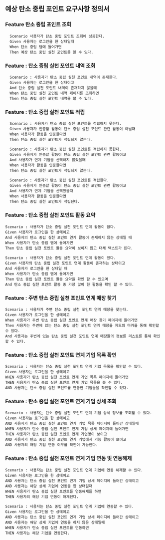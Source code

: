 ## 예상 탄소 중립 포인트 요구사항 정의서

### Feature 탄소 중립 포인트 조회

```gherkin
  Scenario 사용자가 탄소 중립 포인트 조회에 성공한다.
  Given 사용자는 로그인을 한 상태일때
  When 탄소 중립 탭에 들어가면
  Then 예상 탄소 중립 실천 포인트를 볼 수 있다.
```

### Feature : 탄소 중립 실천 포인트 내역 조회

```gherkin
  Scenario : 사용자가 탄소 중립 실천 포인트 내역이 존재한다.
  Given 사용자는 로그인을 한 상태이고
  And 탄소 중립 실천 포인트 내역이 존재하지 않을때
  When 탄소 중립 실천 포인트 내역 페이지를 조회하면
  Then 탄소 중립 실천 포인트 내역을 볼 수 있다.
```

### Feature : 탄소 중립 실천 포인트 적립

```gherkin
  Scenario : 사용자가 탄소 중립 실천 포인트를 적립하지 못한다.
  Given 사용자가 인증할 활동이 탄소 중립 실천 포인트 관련 활동이 아닐때
  When 사용자가 활동을 인증한다면
  Then 탄소 중립 실천 포인트가 적립되지 않는다.

  Scenario : 사용자가 탄소 중립 실천 포인트를 적립하지 못한다.
  Given 사용자가 인증할 활동이 탄소 중립 실천 포인트 관련 활동이고
  And 사용자가 연계 기업을 선택하지 않았을때
  When 사용자가 활동을 인증한다면
  Then 탄소 중립 실천 포인트가 적립되지 않는다.

  Scenario : 사용자가 탄소 중립 실천 포인트를 적립한다.
  Given 사용자가 인증할 활동이 탄소 중립 실천 포인트 관련 활동이고
  And 사용자가 연계 기업을 선택했을때
  When 사용자가 활동을 인증한다면
  Then 탄소 중립 실천 포인트가 적립된다.
```

### Feature : 탄소 중립 실천 포인트 활동 요약

```
Scenario : 사용자가 탄소 중립 실천 포인트 연계 활동이 없다.
Given 사용자가 로그인을 한 상태이고
And 사용자의 탄소 중립 실천 포인트 연계 활동이 존재하지 않는 상태일 때
When 사용자가 탄소 중립 탭에 들어가면
Then 탄소 중립 실천 포인트 활동 요약이 보이지 않고 대체 텍스트가 뜬다.

Scenario : 사용자가 탄소 중립 실천 포인트 연계 활동이 있다.
Given 사용자의 탄소 중립 실천 포인트 연계 활동이 존재하는 상태이고
And 사용자가 로그인을 한 상태일 때
When 사용자가 탄소 중립 탭에 들어가면
Then 탄소 중립 실천 포인트 활동 요약을 확인 할 수 있으며
And 탄소 중립 실천 포인트 활동 중 가장 많이 한 활동을 확인 할 수 있다.
```

### Feature : 주변 탄소 중립 실천 포인트 연계 매장 찾기

```gherkin
Scenario : 사용자가 주변 탄소 중립 실천 포인트 연계 매장을 찾는다.
Given 사용자가 로그인을 한 상태이고
When 사용자가 주변 탄소 중립 실천 포인트 연계 매장 찾기 페이지에 들어가면
Then 사용자는 주변에 있는 탄소 중립 실천 포인트 연계 매장를 지도의 마커를 통해 확인할 수 있다.
And 사용자는 주변에 있는 탄소 중립 실천 포인트 연계 매장들의 정보를 리스트를 통해 확인할 수 있다.
```

### Feature : 탄소 중립 실천 포인트 연계 기업 목록 확인

```gherkin
Scenario : 사용자는 탄소 중립 실천 포인트 연계 기업 목록을 확인할 수 있다.
Given 사용자는 로그인을 한 상태이고
WHEN 사용자가 탄소 중립 실천 포인트 연계 기업 목록 페이지에 들어가면
THEN 사용자가 탄소 중립 실천 포인트 연계 기업 목록을 볼 수 있다.
AND 사용자는 탄소 중립 실천 포인트를 연동한 기업들을 확인할 수 있다.
```

### Feature : 탄소 중립 실천 포인트 연계 기업 상세 조회

```gherkin
Scenario : 사용자는 탄소 중립 실천 포인트 연계 기업 상세 정보를 조회할 수 있다.
Given 사용자는 로그인을 한 상태이고
AND 사용자가 탄소 중립 실천 포인트 연계 기업 목록 페이지에 들어간 상태일때
WHEN 사용자가 탄소 중립 실천 포인트 연계 기업 상세 페이지에 들어가면
THEN 사용자가 탄소 중립 실천 포인트 연계 기업명이 보이고
AND 사용자가 탄소 중립 실천 포인트 연계 기업에서 가능 활동이 보이고
AND 사용자의 해당 기업 연동 여부를 확인이 가능한다.
```

### Feature : 탄소 중립 실천 포인트 연계 기업 연동 및 연동해제

```gherkin
Scenario : 사용자는 탄소 중립 실천 포인트 연계 기업에 연동 해제할 수 있다.
Given 사용자는 로그인을 한 상태이고
AND 사용자는 탄소 중립 실천 포인트 연계 기업 상세 페이지에 들어간 상태이고
AND 사용자는 해당 상세 기업에 연동을 한 상태일때
WHEN 사용자가 탄소 중립 실천 포인트를 연동해제를 하면
THEN 사용자의 해당 기업 연동이 해제된다.

Scenario : 사용자는 탄소 중립 실천 포인트 연계 기업에 연동할 수 있다.
Given 사용자는 로그인을 한 상태이고
AND 사용자는 탄소 중립 실천 포인트 연계 기업 상세 페이지에 들어간 상태이고
AND 사용자는 해당 상세 기업에 연동을 하지 않은 상태일때
WHEN 사용자가 탄소 중립 실천 포인트를 연동하면
THEN 사용자는 해당 기업을 연동한다.
```
